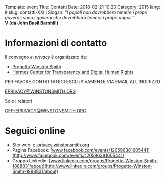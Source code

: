 Template: event
Title: Contatti
Date: 2018-02-21 10:20
Category: 2015
lang: it
slug: contatti-XXIII
Slogan: <i>"I popoli non dovrebbero temere i propri governi: sono i governi che dovrebbero temere i propri popoli."</i><br/><b>V (da John Basil Barnhill)</b>

# Informazioni di contatto

Il convegno *e-privacy* è organizzato da:

- [Progetto Winston Smith](http://pws.winstonsmith.org)
- [Hermes Center for Transparency and Digital Human Rights](http://logioshermes.org)

PER FAVORE CONTATTATECI ESCLUSIVAMENTE VIA EMAIL ALL'INDIRIZZO

[EPRIVACY@WINSTONSMITH.ORG](mailto:eprivacy@winstonsmith.org)

Solo i relatori

[CFP-EPRIVACY@WINSTONSMITH.ORG](mailto:cfp-eprivacy@winstonsmith.org)



# Seguici online

- Sito web: [e-privacy.winstonsmith.org](http://e-privacy.winstonsmith.org)
- Pagina Facebook: [www.facebook.com/events/120596381605441](http://www.facebook.com/events/120596381605441)
- Gruppo Linkedin: [www.linkedin.com/groups/Progetto-Winston-Smith-1888831/about](http://www.linkedin.com/groups/Progetto-Winston-Smith-1888831/about)


